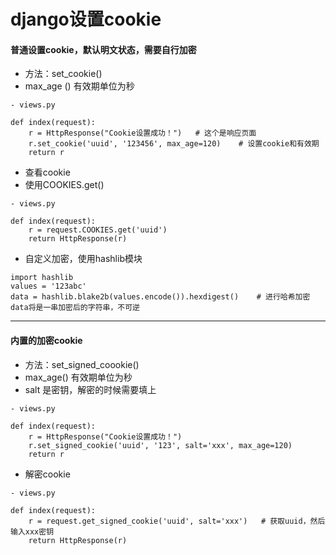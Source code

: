 # django设置cookie

#### 普通设置cookie，默认明文状态，需要自行加密

- 方法：set_cookie()
- max_age () 有效期单位为秒

```
- views.py

def index(request):
	r = HttpResponse("Cookie设置成功！")   # 这个是响应页面
	r.set_cookie('uuid', '123456', max_age=120)    # 设置cookie和有效期
	return r
```

- 查看cookie
- 使用COOKIES.get()

```
- views.py

def index(request):
	r = request.COOKIES.get('uuid')
	return HttpResponse(r)
```

- 自定义加密，使用hashlib模块

```
import hashlib
values = '123abc'
data = hashlib.blake2b(values.encode()).hexdigest()    # 进行哈希加密
data将是一串加密后的字符串，不可逆
```




<hr>

#### 内置的加密cookie

- 方法：set_signed_coookie()
- max_age() 有效期单位为秒
- salt 是密钥，解密的时候需要填上

```
- views.py

def index(request):
	r = HttpResponse("Cookie设置成功！")  
	r.set_signed_cookie('uuid', '123', salt='xxx', max_age=120)   
	return r
```

- 解密cookie

```
- views.py

def index(request):
    r = request.get_signed_cookie('uuid', salt='xxx')   # 获取uuid，然后输入xxx密钥
    return HttpResponse(r)
```

